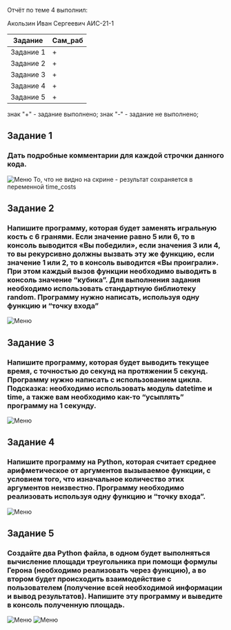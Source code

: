 Отчёт по теме 4 выполнил: 

Акользин Иван Сергеевич
АИС-21-1

| Задание | Сам_раб | 
| ------ | ------ | 
| Задание 1 | + |
| Задание 2 | + |
| Задание 3 | + |
| Задание 4 | + |
| Задание 5 | + |

знак "+" - задание выполнено; знак "-" - задание не выполнено;

## Задание 1
### Дать подробные комментарии для каждой строчки данного кода.

![Меню](https://github.com/t1rs/bababoi/blob/Тема_4/Сам_раб/pic/1.png)
То, что не видно на скрине - результат сохраняется в переменной time_costs

## Задание 2
### Напишите программу, которая будет заменять игральную кость с 6 гранями. Если значение равно 5 или 6, то в консоль выводится «Вы победили», если значения 3 или 4, то вы рекурсивно должны вызвать эту же функцию, если значение 1 или 2, то в консоль выводится «Вы проиграли». При этом каждый вызов функции необходимо выводить в консоль значение “кубика”. Для выполнения задания необходимо использовать стандартную библиотеку random. Программу нужно написать, используя одну функцию и “точку входа”

![Меню](https://github.com/t1rs/bababoi/blob/Тема_4/Сам_раб/pic/2.png)


## Задание 3
### Напишите программу, которая будет выводить текущее время, с точностью до секунд на протяжении 5 секунд. Программу нужно написать с использованием цикла. Подсказка: необходимо использовать модуль datetime и time, а также вам необходимо как-то “усыплять” программу на 1 секунду.

![Меню](https://github.com/t1rs/bababoi/blob/Тема_4/Сам_раб/pic/3.png)

## Задание 4
### Напишите программу на Python, которая считает среднее арифметическое от аргументов вызываемое функции, с условием того, что изначальное количество этих аргументов неизвестно. Программу необходимо реализовать используя одну функцию и “точку входа”.

![Меню](https://github.com/t1rs/bababoi/blob/Тема_4/Сам_раб/pic/4.png)

## Задание 5
### Создайте два Python файла, в одном будет выполняться вычисление площади треугольника при помощи формулы Герона (необходимо реализовать через функцию), а во втором будет происходить взаимодействие с пользователем (получение всей необходимой информации и вывод результатов). Напишите эту программу и выведите в консоль полученную площадь.

![Меню](https://github.com/t1rs/bababoi/blob/Тема_4/Сам_раб/pic/5.1.png)
![Меню](https://github.com/t1rs/bababoi/blob/Тема_4/Сам_раб/pic/5.2.png)
